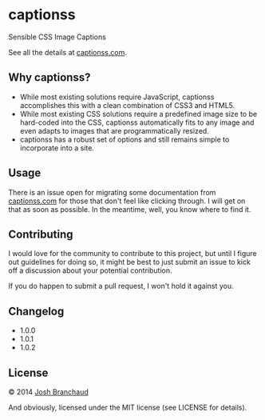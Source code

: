 # captionss

Sensible CSS Image Captions

See all the details at [captionss.com](http://captionss.com).

## Why captionss?

- While most existing solutions require JavaScript, captionss accomplishes this
  with a clean combination of CSS3 and HTML5.
- While most existing CSS solutions require a predefined image size to be
  hard-coded into the CSS, captionss automatically fits to any image and
  even adapts to images that are programmatically resized.
- captionss has a robust set of options and still remains simple to
  incorporate into a site.

## Usage

There is an issue open for migrating some documentation from
[captionss.com](http://captionss.com) for those that don't feel like
clicking through. I will get on that as soon as possible. In the meantime,
well, you know where to find it.

## Contributing

I would love for the community to contribute to this project, but until I
figure out guidelines for doing so, it might be best to just submit an issue
to kick off a discussion about your potential contribution.

If you do happen to submit a pull request, I won't hold it against you.

## Changelog

* 1.0.0
* 1.0.1
* 1.0.2

## License

&copy; 2014 [Josh Branchaud](http://joshbranchaud.com)

And obviously, licensed under the MIT license (see LICENSE for details).
